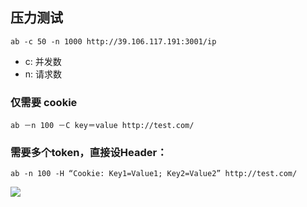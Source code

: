 ## 压力测试
`ab -c 50 -n 1000 http://39.106.117.191:3001/ip`
* c: 并发数
* n: 请求数


### 仅需要 cookie
`ab －n 100 －C key＝value http://test.com/`


### 需要多个token，直接设Header：
`ab -n 100 -H “Cookie: Key1=Value1; Key2=Value2” http://test.com/`

![](https://tva1.sinaimg.cn/large/006tNbRwly1g9il7t6omgj30rs0ulgnr.jpg)